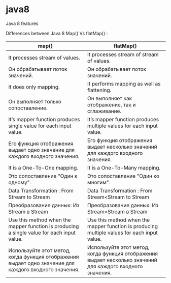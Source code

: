 # java8
Java 8 features

Differences between Java 8 Map() Vs flatMap() :

map() | flatMap() | 
--- | --- |  
It processes stream of values. | It processes stream of stream of values. 
Он обрабатывает поток значений. | Он обрабатывает поток значений. 
It does only mapping. | It performs mapping as well as flattening.
Он выполняет только сопоставление. | Он выполняет как отображение, так и сглаживание.
It’s mapper function produces single value for each input value. | It’s mapper function produces multiple values for each input value. 
Его функция отображения выдает одно значение для каждого входного значения. | Его функция отображения выдает несколько значений для каждого входного значения.
It is a One-To-One mapping. | It is a One-To-Many mapping. 
Это сопоставление "Один к одному". | Это сопоставление "Один ко многим".
Data Transformation : From Stream<T> to Stream<R> | Data Transformation : From Stream<Stream<T> to Stream<R> 
Преобразование данных: Из Stream<T> в Stream<R> | Преобразование данных: Из Stream<Stream<T> в Stream<R>
Use this method when the mapper function is producing a single value for each input value. | Use this method when the mapper function is producing multiple values for each input value. 
Используйте этот метод, когда функция отображения выдает одно значение для каждого входного значения. | Используйте этот метод, когда функция отображения выдает несколько значений для каждого входного значения. 

